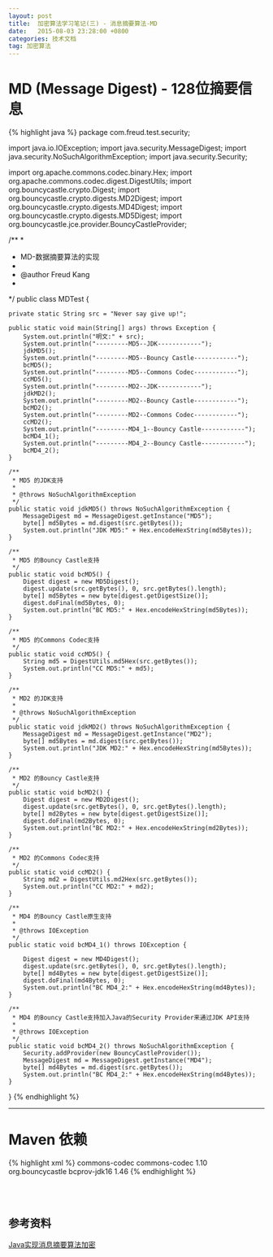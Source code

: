 ```yaml
---
layout: post
title:  加密算法学习笔记(三) - 消息摘要算法-MD
date:   2015-08-03 23:28:00 +0800
categories: 技术文档
tag: 加密算法
---
```


MD (Message Digest) - 128位摘要信息
====================================

{% highlight java %}
package com.freud.test.security;

import java.io.IOException;
import java.security.MessageDigest;
import java.security.NoSuchAlgorithmException;
import java.security.Security;

import org.apache.commons.codec.binary.Hex;
import org.apache.commons.codec.digest.DigestUtils;
import org.bouncycastle.crypto.Digest;
import org.bouncycastle.crypto.digests.MD2Digest;
import org.bouncycastle.crypto.digests.MD4Digest;
import org.bouncycastle.crypto.digests.MD5Digest;
import org.bouncycastle.jce.provider.BouncyCastleProvider;

/**
 * 
 * MD-数据摘要算法的实现
 * 
 * @author Freud Kang
 * 
 */
public class MDTest {

	private static String src = "Never say give up!";

	public static void main(String[] args) throws Exception {
		System.out.println("明文:" + src);
		System.out.println("---------MD5--JDK------------");
		jdkMD5();
		System.out.println("---------MD5--Bouncy Castle------------");
		bcMD5();
		System.out.println("---------MD5--Commons Codec------------");
		ccMD5();
		System.out.println("---------MD2--JDK------------");
		jdkMD2();
		System.out.println("---------MD2--Bouncy Castle------------");
		bcMD2();
		System.out.println("---------MD2--Commons Codec------------");
		ccMD2();
		System.out.println("---------MD4_1--Bouncy Castle------------");
		bcMD4_1();
		System.out.println("---------MD4_2--Bouncy Castle------------");
		bcMD4_2();
	}

	/**
	 * MD5 的JDK支持
	 * 
	 * @throws NoSuchAlgorithmException
	 */
	public static void jdkMD5() throws NoSuchAlgorithmException {
		MessageDigest md = MessageDigest.getInstance("MD5");
		byte[] md5Bytes = md.digest(src.getBytes());
		System.out.println("JDK MD5:" + Hex.encodeHexString(md5Bytes));
	}

	/**
	 * MD5 的Bouncy Castle支持
	 */
	public static void bcMD5() {
		Digest digest = new MD5Digest();
		digest.update(src.getBytes(), 0, src.getBytes().length);
		byte[] md5Bytes = new byte[digest.getDigestSize()];
		digest.doFinal(md5Bytes, 0);
		System.out.println("BC MD5:" + Hex.encodeHexString(md5Bytes));
	}

	/**
	 * MD5 的Commons Codec支持
	 */
	public static void ccMD5() {
		String md5 = DigestUtils.md5Hex(src.getBytes());
		System.out.println("CC MD5:" + md5);
	}

	/**
	 * MD2 的JDK支持
	 * 
	 * @throws NoSuchAlgorithmException
	 */
	public static void jdkMD2() throws NoSuchAlgorithmException {
		MessageDigest md = MessageDigest.getInstance("MD2");
		byte[] md5Bytes = md.digest(src.getBytes());
		System.out.println("JDK MD2:" + Hex.encodeHexString(md5Bytes));
	}

	/**
	 * MD2 的Bouncy Castle支持
	 */
	public static void bcMD2() {
		Digest digest = new MD2Digest();
		digest.update(src.getBytes(), 0, src.getBytes().length);
		byte[] md2Bytes = new byte[digest.getDigestSize()];
		digest.doFinal(md2Bytes, 0);
		System.out.println("BC MD2:" + Hex.encodeHexString(md2Bytes));
	}

	/**
	 * MD2 的Commons Codec支持
	 */
	public static void ccMD2() {
		String md2 = DigestUtils.md2Hex(src.getBytes());
		System.out.println("CC MD2:" + md2);
	}

	/**
	 * MD4 的Bouncy Castle原生支持
	 * 
	 * @throws IOException
	 */
	public static void bcMD4_1() throws IOException {

		Digest digest = new MD4Digest();
		digest.update(src.getBytes(), 0, src.getBytes().length);
		byte[] md4Bytes = new byte[digest.getDigestSize()];
		digest.doFinal(md4Bytes, 0);
		System.out.println("BC MD4_2:" + Hex.encodeHexString(md4Bytes));
	}

	/**
	 * MD4 的Bouncy Castle支持加入Java的Security Provider来通过JDK API支持
	 * 
	 * @throws IOException
	 */
	public static void bcMD4_2() throws NoSuchAlgorithmException {
		Security.addProvider(new BouncyCastleProvider());
		MessageDigest md = MessageDigest.getInstance("MD4");
		byte[] md4Bytes = md.digest(src.getBytes());
		System.out.println("BC MD4_2:" + Hex.encodeHexString(md4Bytes));
	}
}
{% endhighlight %}

---

Maven 依赖
====================================

{% highlight xml %}
<dependencies>
	<dependency>
		<groupId>commons-codec</groupId>
		<artifactId>commons-codec</artifactId>
		<version>1.10</version>
	</dependency>
	<dependency>
		<groupId>org.bouncycastle</groupId>
		<artifactId>bcprov-jdk16</artifactId>
		<version>1.46</version>
	</dependency>
</dependencies>
{% endhighlight %}

<br />
<br />

参考资料
--------------------------------------------------------

[Java实现消息摘要算法加密](http://www.imooc.com/learn/286?src=sugc)

<br />
<br />